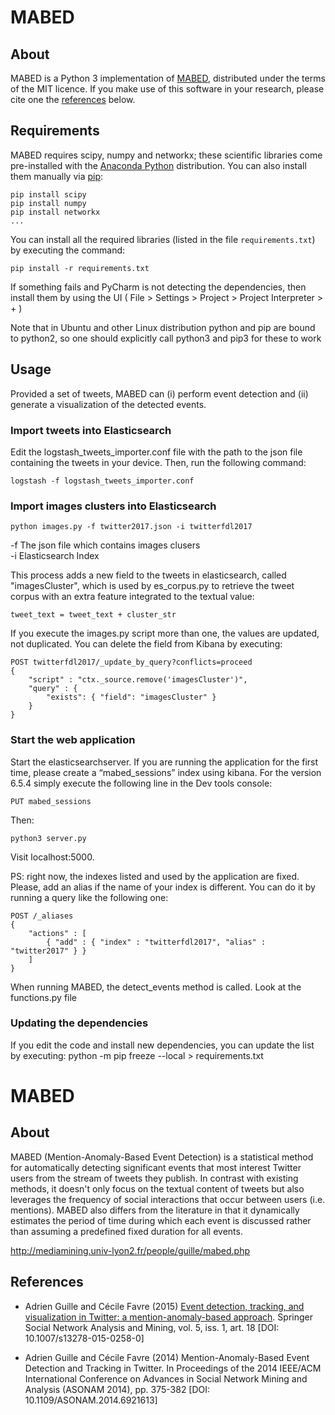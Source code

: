 # MABED
## About

MABED is a Python 3 implementation of [MABED](#mabed), distributed under the terms of the MIT licence. If you make use of this software in your research, please cite one the [references](#references) below.

## Requirements

MABED requires scipy, numpy and networkx; these scientific libraries come pre-installed with the [Anaconda Python](https://anaconda.org) distribution. You can also install them manually via [pip](https://pypi.python.org):

	pip install scipy
	pip install numpy
	pip install networkx
	...

You can install all the required libraries (listed in the file `requirements.txt`) by executing the command:

	pip install -r requirements.txt

If something fails and PyCharm is not detecting the dependencies, then install them by using the UI ( File > Settings > Project > Project Interpreter > + )

Note that in Ubuntu and other Linux distribution python and pip are bound to python2, so one should explicitly call
python3 and pip3 for these to work

## Usage

Provided a set of tweets, MABED can (i) perform event detection and (ii) generate a visualization of the detected events.

### Import tweets into Elasticsearch

Edit the logstash_tweets_importer.conf file with the path to the json file containing the tweets in your device. Then, run the following command:
    
    logstash -f logstash_tweets_importer.conf


### Import images clusters into Elasticsearch

    python images.py -f twitter2017.json -i twitterfdl2017
    
-f The json file which contains images clusers  
-i Elasticsearch Index

This process adds a new field to the tweets in elasticsearch, called "imagesCluster", which is used by es_corpus.py to retrieve the tweet corpus with an extra feature integrated to the textual value:

    tweet_text = tweet_text + cluster_str

If you execute the images.py script more than one, the values are updated, not duplicated. You can delete the field from Kibana by executing:

    POST twitterfdl2017/_update_by_query?conflicts=proceed
    {
        "script" : "ctx._source.remove('imagesCluster')",
        "query" : {
            "exists": { "field": "imagesCluster" }
        }
    }

### Start the web application

Start the elasticsearchserver. If you are running the application for the first time, please create a “mabed_sessions” index using kibana. For the version 6.5.4 simply execute the following line in the Dev tools console:

    PUT mabed_sessions

Then:

    python3 server.py

Visit localhost:5000.

PS: right now, the indexes listed and used by the application are fixed. Please, add an alias if the name of your index is different. You can do it by running a query like the following one:

    POST /_aliases
    {
        "actions" : [
            { "add" : { "index" : "twitterfdl2017", "alias" : "twitter2017" } }
        ]
    }

When running MABED, the detect_events method is called. Look at the functions.py file


### Updating the dependencies

If you edit the code and install new dependencies, you can update the list by executing:
    python -m pip freeze --local > requirements.txt


# MABED

## About

MABED (Mention-Anomaly-Based Event Detection) is a statistical method for automatically detecting significant events that most interest Twitter users from the stream of tweets they publish. In contrast with existing methods, it doesn't only focus on the textual content of tweets but also leverages the frequency of social interactions that occur between users (i.e. mentions). MABED also differs from the literature in that it dynamically estimates the period of time during which each event is discussed rather than assuming a predefined fixed duration for all events.

http://mediamining.univ-lyon2.fr/people/guille/mabed.php

## References

- Adrien Guille and Cécile Favre (2015)
  [Event detection, tracking, and visualization in Twitter: a mention-anomaly-based approach](https://github.com/AdrienGuille/pyMABED/blob/master/mabed.pdf).
  Springer Social Network Analysis and Mining,
  vol. 5, iss. 1, art. 18 [DOI: 10.1007/s13278-015-0258-0]


- Adrien Guille and Cécile Favre (2014)
  Mention-Anomaly-Based Event Detection and Tracking in Twitter.
  In Proceedings of the 2014 IEEE/ACM International Conference on
  Advances in Social Network Mining and Analysis (ASONAM 2014),
  pp. 375-382 [DOI: 10.1109/ASONAM.2014.6921613]


